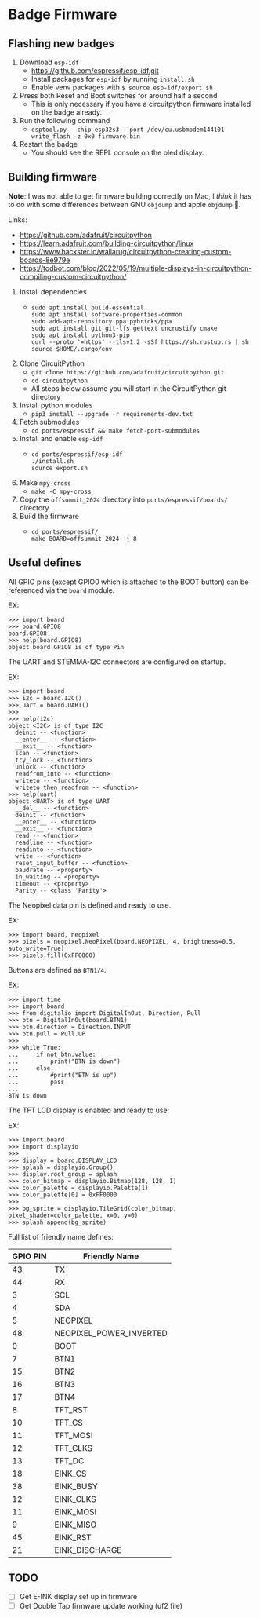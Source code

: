 # Badge Firmware

## Flashing new badges

1. Download `esp-idf`
    - https://github.com/espressif/esp-idf.git
    - Install packages for `esp-idf` by running `install.sh`
    - Enable venv packages with `$ source esp-idf/export.sh`
2. Press both Reset and Boot switches for around half a second
    - This is only necessary if you have a circuitpython firmware installed 
    on the badge already.
3. Run the following command
    - `esptool.py --chip esp32s3 --port /dev/cu.usbmodem144101 write_flash -z 0x0 firmware.bin`
4. Restart the badge
    - You should see the REPL console on the oled display.

## Building firmware

**Note**: I was not able to get firmware building correctly on Mac, I *think* it
has to do with some differences between GNU `objdump` and apple `objdump` 🤷.

Links:
- https://github.com/adafruit/circuitpython
- https://learn.adafruit.com/building-circuitpython/linux
- https://www.hackster.io/wallarug/circuitpython-creating-custom-boards-8e979e
- https://todbot.com/blog/2022/05/19/multiple-displays-in-circuitpython-compiling-custom-circuitpython/


1. Install dependencies
    - ```
      sudo apt install build-essential
      sudo apt install software-properties-common
      sudo add-apt-repository ppa:pybricks/ppa
      sudo apt install git git-lfs gettext uncrustify cmake
      sudo apt install python3-pip
      curl --proto '=https' --tlsv1.2 -sSf https://sh.rustup.rs | sh
      source $HOME/.cargo/env
      ```
2. Clone CircuitPython
    - `git clone https://github.com/adafruit/circuitpython.git`
    - `cd circuitpython`
    - All steps below assume you will start in the CircuitPython git directory
3. Install python modules
    - `pip3 install --upgrade -r requirements-dev.txt`
4. Fetch submodules
    - `cd ports/espressif && make fetch-port-submodules`
5. Install and enable `esp-idf`
    - ```
      cd ports/espressif/esp-idf
      ./install.sh
      source export.sh
      ```
6. Make `mpy-cross`
    - `make -C mpy-cross`
7. Copy the `offsummit_2024` directory into `ports/espressif/boards/` directory
8. Build the firmware
    - ```
      cd ports/espressif/
      make BOARD=offsummit_2024 -j 8
      ```

## Useful defines

All GPIO pins (except GPIO0 which is attached to the BOOT button) can be
referenced via the `board` module.

EX:
```
>>> import board
>>> board.GPIO8
board.GPIO8
>>> help(board.GPIO8)
object board.GPIO8 is of type Pin
```


The UART and STEMMA-I2C connectors are configured on startup.

EX:
```
>>> import board
>>> i2c = board.I2C()
>>> uart = board.UART()
>>>
>>> help(i2c)
object <I2C> is of type I2C
  deinit -- <function>
  __enter__ -- <function>
  __exit__ -- <function>
  scan -- <function>
  try_lock -- <function>
  unlock -- <function>
  readfrom_into -- <function>
  writeto -- <function>
  writeto_then_readfrom -- <function>
>>> help(uart)
object <UART> is of type UART
  __del__ -- <function>
  deinit -- <function>
  __enter__ -- <function>
  __exit__ -- <function>
  read -- <function>
  readline -- <function>
  readinto -- <function>
  write -- <function>
  reset_input_buffer -- <function>
  baudrate -- <property>
  in_waiting -- <property>
  timeout -- <property>
  Parity -- <class 'Parity'>
```


The Neopixel data pin is defined and ready to use.

EX:
```
>>> import board, neopixel
>>> pixels = neopixel.NeoPixel(board.NEOPIXEL, 4, brightness=0.5, auto_write=True)
>>> pixels.fill(0xFF0000)
```


Buttons are defined as `BTN1/4`.

EX:
```
>>> import time
>>> import board
>>> from digitalio import DigitalInOut, Direction, Pull
>>> btn = DigitalInOut(board.BTN1)
>>> btn.direction = Direction.INPUT
>>> btn.pull = Pull.UP
>>>
>>> while True:
...     if not btn.value:
...         print("BTN is down")
...     else:
...         #print("BTN is up")
...         pass
...
BTN is down
```


The TFT LCD display is enabled and ready to use:

EX:
```
>>> import board
>>> import displayio
>>>
>>> display = board.DISPLAY_LCD
>>> splash = displayio.Group()
>>> display.root_group = splash
>>> color_bitmap = displayio.Bitmap(128, 128, 1)
>>> color_palette = displayio.Palette(1)
>>> color_palette[0] = 0xFF0000
>>>
>>> bg_sprite = displayio.TileGrid(color_bitmap, pixel_shader=color_palette, x=0, y=0)
>>> splash.append(bg_sprite)
```


Full list of friendly name defines:

| GPIO PIN | Friendly Name           |
| -------- | ----------------------- |
| 43       | TX                      |
| 44       | RX                      |
| 3        | SCL                     |
| 4        | SDA                     |
| 5        | NEOPIXEL                |
| 48       | NEOPIXEL_POWER_INVERTED |
| 0        | BOOT                    |
| 7        | BTN1                    |
| 15       | BTN2                    |
| 16       | BTN3                    |
| 17       | BTN4                    |
| 8        | TFT_RST                 |
| 10       | TFT_CS                  |
| 11       | TFT_MOSI                |
| 12       | TFT_CLKS                |
| 13       | TFT_DC                  |
| 18       | EINK_CS                 |
| 38       | EINK_BUSY               |
| 12       | EINK_CLKS               |
| 11       | EINK_MOSI               |
| 9        | EINK_MISO               |
| 45       | EINK_RST                |
| 21       | EINK_DISCHARGE          |

## TODO

- [ ] Get E-INK display set up in firmware
- [ ] Get Double Tap firmware update working (uf2 file)
